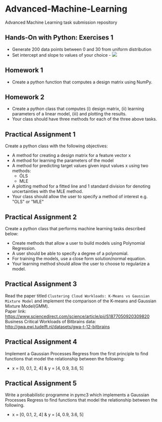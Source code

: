 # Advanced-Machine-Learning
Advanced Machine Learning task submission repository

## Hands-On with Python: Exercises 1 
- Generate 200 data points between 0 and 30 from uniform distribution
- Set intercept and slope to values of your choice - <img src="https://latex.codecogs.com/gif.latex?O_t=\text { Onset event at time bin } t " /> 


## Homework 1
- Create a python function that computes a design matrix using NumPy.

## Homework 2
- Create a python class that computes (i) design matrix, (ii) learning parameters of a linear model, (iii) and plotting the results.
- Your class should have three methods for each of the three above tasks. 

## Practical Assignment 1
Create a python class with the following objectives: <br>
- A method for creating a design matrix for a feature vector x
- A method for learning the parameters of the model
- A method for predicting target values given input values x using two methods:
    - ÓLS
    - MLE
 - A plotting method for a fitted line and 1 standard division for denoting uncertainties with the MLE method.
 - Your class should allow the user to specify a method of interest e.g. "OLS" or "MLE"

## Practical Assignment 2
Create a python class that performs machine learning tasks described below: <br>
- Create methods that allow a user to build models using Polynomial Regression.
- A user should be able to specify a degree of a polynomial.
- For training the models, use a close form solution/normal equation. 
- Your learning method should allow the user to choose to regularize a model.

## Practical Assignment 3
Read the paper titled `Clustering Cloud Workloads: K-Means vs Gaussian Mixture Model` and implement the comparison of the K-means and Gaussian Mixture Model(GMM). <br>
Paper link: https://www.sciencedirect.com/science/article/pii/S1877050920309820 <br>
Business Critical Workloads of Bitbrains data: http://gwa.ewi.tudelft.nl/datasets/gwa-t-12-bitbrains

## Practical Assignment 4
Implement a Gaussian Processes Regress from the first principle to find functions that model the relationship between the following:<br>
- x = [0, 0.1, 2, 4] & y = [4, 0.9, 3.6, 5]

## Practical Assignment 5
Write a probabilistic programme in pymc3 which implements a Gaussian Processes Regress to find functions that model the relationship between the following.<br>
- x = [0, 0.1, 2, 4] & y = [4, 0.9, 3.6, 5]




